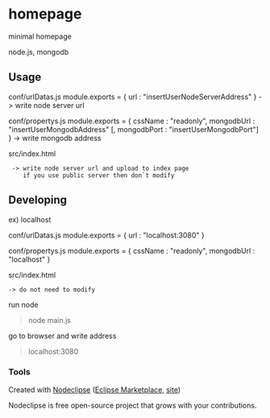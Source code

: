 

# homepage

minimal homepage 

node.js, mongodb


## Usage

conf/urlDatas.js
	module.exports = {
			url : "insertUserNodeServerAddress"
	}
	 -> write node server url

conf/propertys.js
	module.exports = {
			cssName : "readonly",
			mongodbUrl : "insertUserMongodbAddress"
			[, mongodbPort : "insertUserMongodbPort"]
	}
	 -> write mongodb address

src/index.html
	<!doctype html><script src="//insertUserNodeServerAddress/i"></script>

	 -> write node server url and upload to index page
	 	if you use public server then don`t modify

## Developing

ex) localhost

conf/urlDatas.js
	module.exports = {
			url : "localhost:3080"
	}

conf/propertys.js
	module.exports = {
			cssName : "readonly",
			mongodbUrl : "localhost"
	}

src/index.html
	<!doctype html><script src="//{{url}}/i"></script>

	-> do not need to modify

run node
> node main.js

go to browser and write address
> localhost:3080



### Tools

Created with [Nodeclipse](https://github.com/Nodeclipse/nodeclipse-1)
 ([Eclipse Marketplace](http://marketplace.eclipse.org/content/nodeclipse), [site](http://www.nodeclipse.org))   

Nodeclipse is free open-source project that grows with your contributions.
